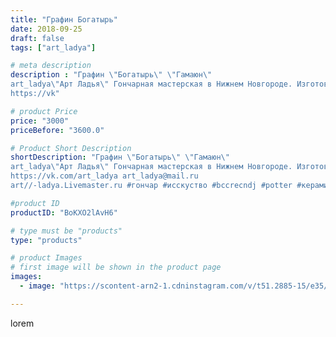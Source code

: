 ```yaml
---
title: "Графин Богатырь"
date: 2018-09-25
draft: false
tags: ["art_ladya"]

# meta description
description : "Графин \"Богатырь\" \"Гамаюн\" 
art_ladya\"Арт Ладья\" Гончарная мастерская в Нижнем Новгороде. Изготовление керамики и мастер//-классы по обучению. 
https://vk"

# product Price
price: "3000"
priceBefore: "3600.0"

# Product Short Description
shortDescription: "Графин \"Богатырь\" \"Гамаюн\" 
art_ladya\"Арт Ладья\" Гончарная мастерская в Нижнем Новгороде. Изготовление керамики и мастер//-классы по обучению. 
https://vk.com/art_ladya art_ladya@mail.ru 
art//-ladya.Livemaster.ru #гончар #исскуство #bccrecndj #potter #керамикадляинтерьера #керамикаручнаяработа #гончарнаямастерская #керамиканазаказ #handmade #посудаизглины #славянскиесказки #гончарнаяпосуда #эксклюзивнаякерамика #dishes #decor #ceramicar #гамаюн #claygoods #гамаюн #earthenware #ceramic #design #графин #magic #ezoteric #ceramicart #богатырь #чайник #clay #авторскаякерамика"

#product ID
productID: "BoKXO2lAvH6"

# type must be "products"
type: "products"

# product Images
# first image will be shown in the product page
images:
  - image: "https://scontent-arn2-1.cdninstagram.com/v/t51.2885-15/e35/41798747_339827926764803_3832526029309121651_n.jpg?se=7&tp=1&_nc_ht=scontent-arn2-1.cdninstagram.com&_nc_cat=111&_nc_ohc=krC_iLUuswQAX-lKLx3&ccb=7-4&oh=71f6711b6447ab3627f076c67333f75e&oe=6084DF5D&_nc_sid=86f79a&ig_cache_key=MTg3NjQxNDM3MDQ5ODY3MTA5OA%3D%3D.2-ccb7-4"

---
```

lorem
